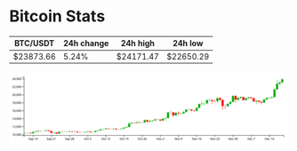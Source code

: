 # Bitcoin Stats

BTC/USDT|24h change|24h high|24h low|
|---|---|---|---|
|$23873.66|5.24%|$24171.47|$22650.29|

<img src="./chart.svg">
